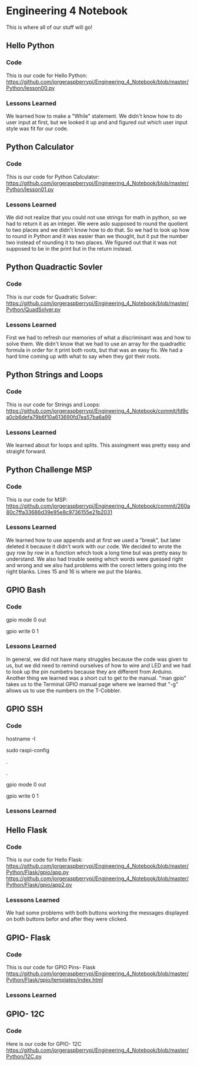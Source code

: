 # Engineering 4 Notebook
This is where all of our stuff will go!


## Hello Python 

### Code
This is our code for Hello Python:  <https://github.com/jorgeraspberrypi/Engineering_4_Notebook/blob/master/Python/lesson00.py>
### Lessons Learned
We learned how to make a "While" statement. We didn't know how to do user input at first, but we looked it up and and figured out which user input style was fit for our code.

## Python Calculator

   ### Code
This is our code for Python Calculator:  <https://github.com/jorgeraspberrypi/Engineering_4_Notebook/blob/master/Python/lesson01.py>
  ### Lessons Learned
We did not realize that you could not use strings for math in python, so we had to return it as an integer. We were aslo supposed to round the quotient to two places and we didn't know how to do that. So we had to look up how to round in Python and it was easier than we thought, but it put the number two instead of rounding it to two places. We figured out that it was not supposed to be in the print but in the return instead.

## Python Quadractic Sovler
### Code
This is our code for Quadratic Solver: <https://github.com/jorgeraspberrypi/Engineering_4_Notebook/blob/master/Python/QuadSolver.py>
### Lessons Learned
First we had to refresh our memories of what a discriminant was and how to solve them. We didn't know that we had to use an array for the quadradtic formula in order for it print both roots, but that was an easy fix. We had a hard time coming up with what to say when they got their roots.                  
 
## Python Strings and Loops
### Code
This is our code for Strings and Loops: <https://github.com/jorgeraspberrypi/Engineering_4_Notebook/commit/fd9ca0cb6defa79b6f10a613690fd7ea57ba6a99>
### Lessons Learned
We learned about for loops and splits. This assingment was pretty easy and straight forward.

## Python Challenge MSP
### Code
This is our code for MSP: <https://github.com/jorgeraspberrypi/Engineering_4_Notebook/commit/260a80c7ffa33686d39e95e8c9736155e21b2031>
### Lessons Learned
We learned how to use appends and at first we used a "break", but later deleted it because it didn't work with our code. We decided to wrote the guy row by row in a function which took a long time but was pretty easy to understand. We also had trouble seeing which words were guessed right and wrong and we also had problems with the corect letters going into the right blanks. Lines 15 and 16 is where we put the blanks.

## GPIO Bash
### Code 
gpio mode 0 out

gpio write 0 1
### Lessons Learned
In general, we did not have many struggles because the code was given to us, but we did need to remind ourselves of how to wire and LED and we had to look up the pin numbetrs because they are different from Arduino. Another thing we learned was a short cut to get to the manual. "man gpio" takes us to the Terminal GPIO manual page where we learned that "-g" allows us to use the numbers on the T-Cobbler.

## GPIO SSH
### Code
hostname -I

sudo raspi-config

.

.

gpio mode 0 out

gpio write 0 1
### Lessons Learned

## Hello Flask

### Code
This is our code for Hello Flask: <https://github.com/jorgeraspberrypi/Engineering_4_Notebook/blob/master/Python/Flask/gpio/app.py>
<https://github.com/jorgeraspberrypi/Engineering_4_Notebook/blob/master/Python/Flask/gpio/app2.py>
### Lesssons Learned
We had some problems with both buttons working the messages displayed on both buttons befor and after they were clicked.

## GPIO- Flask
### Code 
This is our code for GPIO Pins- Flask <https://github.com/jorgeraspberrypi/Engineering_4_Notebook/blob/master/Python/Flask/gpio/templates/index.html>
### Lessons Learned


## GPIO- 12C
### Code
Here is our code for GPIO- 12C <https://github.com/jorgeraspberrypi/Engineering_4_Notebook/blob/master/Python/12C.py>



